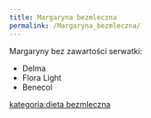 ```yaml
---
title: Margaryna bezmleczna
permalink: /Margaryna_bezmleczna/
---
```


Margaryny bez zawartości serwatki:

-   Delma
-   Flora Light
-   Benecol

[kategoria:dieta bezmleczna](/atopedia/kategoria:dieta_bezmleczna "wikilink")